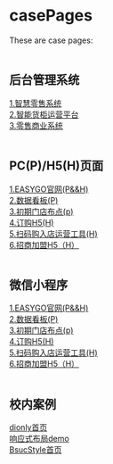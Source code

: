 # casePages
These are case pages:
<br/>
<br/>
<h2>后台管理系统</h2>
<a href="http://dev.ieasygo.cn/#/">1.智慧零售系统</a>
<br/>
<a href="http://dev.webox.esgao.cn/#/">2.智能货柜运营平台</a>
<br/>
<a href="http://dev.pos.esgao.cn/#/">3.零售商业系统</a>
<br/>
<br/>
<h2>PC(P)/H5(H)页面</h2>
<a href="http://www.ieasygo.cn/index.html">1.EASYGO官网(P&&H)</a>
<br/>
<a href="http://test.h5.esgao.cn/easygo-data-spectaculars/#/">2.数据看板(P)</a>
<br/>
<a href="http://astore.kmud.net/test/map/index.html">3.初期门店布点(p)</a>
<br/>
<a href="http://h5.esgao.cn/easygo-webox-order/#/">4.订购H5(H)</a>
<br/>
<a href="http://api.store.ieasygo.cn/scanCodeTrade/#/">5.扫码购入店运营工具(H)</a>
<br/>
<a href="http://astore.kmud.net/test/map/index.html">6.招商加盟H5（H）</a>
<br/>
<br/>
<h2>微信小程序</h2>
<a href="http://www.ieasygo.cn/index.html">1.EASYGO官网(P&&H)</a>
<br/>
<a href="http://test.h5.esgao.cn/easygo-data-spectaculars/#/">2.数据看板(P)</a>
<br/>
<a href="http://astore.kmud.net/test/map/index.html">3.初期门店布点(p)</a>
<br/>
<a href="http://h5.esgao.cn/easygo-webox-order/#/">4.订购H5(H)</a>
<br/>
<a href="http://api.store.ieasygo.cn/scanCodeTrade/#/">5.扫码购入店运营工具(H)</a>
<br/>
<a href="http://astore.kmud.net/test/map/index.html">6.招商加盟H5（H）</a>
<br/>
<br/>
<h2>校内案例</h2>
<a href="https://xyzuzu.github.io/dionly/html/index.html">dionly首页</a>
<br/>
<a href='https://xyzuzu.github.io/bootstrapDemo/demo/index.html'>响应式布局demo</a>
<br/>
<a href="https://xyzuzu.github.io/BsucStyle/html/index.html">BsucStyle首页</a>

